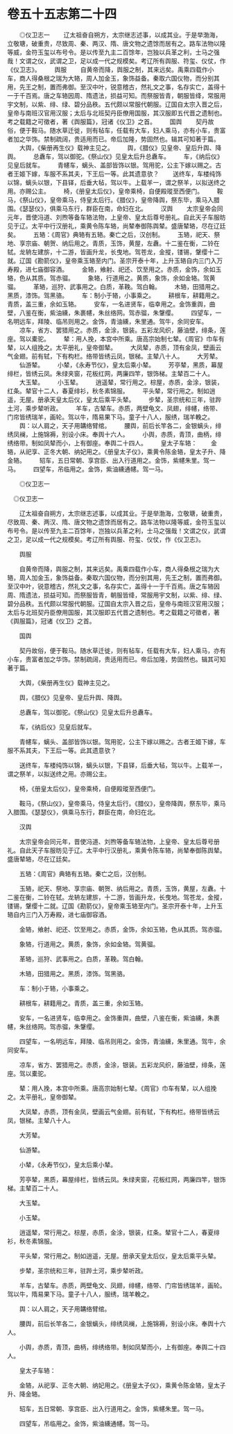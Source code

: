 # 卷五十五志第二十四

　　◎仪卫志一 　　辽太祖奋自朔方，太宗继志述事，以成其业。于是举渤海，立敬瑭，破重贵，尽致周、秦、两汉、隋、唐文物之遗馀而居有之。路车法物以隆等威，金符玉玺以布号令。是以传至九主二百馀年，岂独以兵革之利，士马之强哉！文谓之仪，武谓之卫，足以成一代之规模矣。考辽所有舆服、符玺、仪仗，作《仪卫志》。 　　舆服 　　自黄帝而降，舆服之制，其来远矣。禹乘四载作小车，商人得桑根之瑞为大辂，周人加金玉，象饰益备。秦取六国仪物，而分别其用，先王之制，置而弗御。至汉中叶，锐意稽古，然礼文之事，名存实亡，盖得十一于千百焉。唐之车辂因周、隋遗法，损益可知。而祭服皆青，朝服皆绛，常服用宇文制，以紫、绯、绿、碧分品秩。五代颇以常服代朝服。辽国自太宗入晋之后，皇帝与南班汉官用汉服；太后与北班契丹臣僚用国服，其汉服即五代晋之遗制也。考之载籍之可徵者，著《舆服篇》，冠诸《仪卫》之首。 　　国舆 　　契丹故俗，便于鞍马。随水草迁徙，则有毡车，任载有大车，妇人乘马，亦有小车，贵富者加之华饰。禁制疏阔，贵适用而已。帝后加隆，势固然也。辑其可知著于篇。 　　大舆，《柴册再生仪》载神主见之。 　　舆，《腊仪》见皇帝、皇后升舆、降舆。 　　总纛车，驾以御驼。《祭山仪》见皇太后升总纛车。 　　车，《纳后仪》见皇后就车。 　　青幰车，螭头、盖部皆饰以银。驾用驼，公主下嫁以赐之。古者王姬下嫁，车服不系其夫，下王后一等。此其遗意欤？ 　　送终车，车楼纯饰以锦，螭头以银，下县铎，后垂大毡，驾以牛。上载羊一，谓之祭羊，以拟送终之用。亦赐公主。 　　椅，《册皇太后仪》，皇帝乘椅，自便殿瑽至西便门。 　　鞍马，《祭山仪》，皇帝乘马，侍皇太后行。《腊仪》，皇帝降舆，祭东毕，乘马入腊围。《瑟瑟仪》，俱乘马东行，群臣在南，命妇在北。 　　汉舆 　　太宗皇帝会同元年，晋使冯道、刘煦等备车辂法物，上皇帝、皇太后尊号册礼。自此天子车服昉见于辽。太平中行汉册礼，乘黄令陈车辂，尚辇奉御陈舆辇。盛唐辇辂，尽在辽廷矣。 　　五辂：《周官》典辂有五辂。秦亡之后，汉创制。 　　玉辂，祀天、祭地、享宗庙、朝贺、纳后用之。青质，玉饰，黄屋，左纛。十二鉴在衡，二铃在轼。龙辀左建旂，十二游，皆画升龙，长曳地。驾苍龙，金摐，镂锡，鞶缨十二就。辽国《勘箭仪》，皇帝乘玉辂至内门。圣宗开泰十年，上升玉辂自内三门入万寿殿，进七庙御容酒。 　　金辂，飨射、祀还、饮至用之。赤质，金饰，余如玉辂，色从其质。驾赤骝。 　　象辂，行道用之。黄质，象饰，余如金辂。驾黄骝。 　　革辂，巡狩、武事用之。白质，革鞔。驾白翰。 　　木辂，田猎用之。黑质，漆饰。驾黑骆。 　　车：制小于辂，小事乘之。 　　耕根车，耕籍用之。青质，盖三重，余如玉辂。 　　安车，一名进贤车，临幸用之。金饰重舆，曲壁，八鉴在衡，紫油纁，朱裹幰，朱丝络网。驾赤骝，朱鞶缨。 　　四望车，一名明远车，拜陵、临吊则用之。金饰，青油纁，朱里通。驾牛，余同安车。 　　凉车，省方、罢猎用之。赤质，金涂，银装。五彩龙风织，藤油壁，绯条，莲座。驾以橐驼。 　　辇：用人挽，本宫中所乘。唐高宗始制七辇。《周官》巾车有辇，以人组挽之。太平册礼，皇帝御辇。 　　大凤辇，赤质，顶有金凤，壁画云气金翅。前有轼，下有构栏。络带皆绣云凤，银梯。主辇八十人。 　　大芳辇。 　　仙游辇。 　　小辇，《永寿节仪》，皇太后乘小辇。 　　芳亭辇，黑质，幕屋绯栏，皆绣云凤。朱绿夹窗，花板红网，两廉四竿，银饰梯。主辇百二十人。 　　大玉辇。 　　小玉辇。 　　逍遥辇，常行用之。棕屋，赤质，金涂，银装，红条。辇官十二人，春夏绯衫，秋冬素锦服。 　　平头辇，常行用之。制如逍遥，无屋。册承天皇太后仪，皇太后乘平头辇。 　　步辇，圣宗统和三年，驻跸土河，乘步辇听政。 　　羊车，古辇车。赤质，两壁龟文、凤翅，绯幰，络带、门帘皆绣瑞羊，画轮。驾以牛，隋易果下马。童子十八人，服绣，瑞羊輓之。 　　舆：以人肩之，天子用韝络臂绾。 　　腰舆，前后长竿各二，金银螭头，绯绣凤襕，上施锦褥，别设小床。奉舆十六人。 　　小舆，赤质，青顶，曲柄，绯绣络带。制如凤辇而小，上有御座。奉舆二十四人。 　　皇太子车辂： 　　金辂，从祀享、正冬大朝、纳妃用之。《册皇太子仪》，乘黄令陈金辂，皇太子升、降金辂。 　　轺车，五日常朝、享宫臣、出入行道用之。金饰，紫幰朱里。驾一马。 　　四望车，吊临用之。金饰，紫油纁通幰。驾一马。

　　◎仪卫志一

　◎仪卫志一

　　辽太祖奋自朔方，太宗继志述事，以成其业。于是举渤海，立敬瑭，破重贵，尽致周、秦、两汉、隋、唐文物之遗馀而居有之。路车法物以隆等威，金符玉玺以布号令。是以传至九主二百馀年，岂独以兵革之利，士马之强哉！文谓之仪，武谓之卫，足以成一代之规模矣。考辽所有舆服、符玺、仪仗，作《仪卫志》。

　　舆服

　　自黄帝而降，舆服之制，其来远矣。禹乘四载作小车，商人得桑根之瑞为大辂，周人加金玉，象饰益备。秦取六国仪物，而分别其用，先王之制，置而弗御。至汉中叶，锐意稽古，然礼文之事，名存实亡，盖得十一于千百焉。唐之车辂因周、隋遗法，损益可知。而祭服皆青，朝服皆绛，常服用宇文制，以紫、绯、绿、碧分品秩。五代颇以常服代朝服。辽国自太宗入晋之后，皇帝与南班汉官用汉服；太后与北班契丹臣僚用国服，其汉服即五代晋之遗制也。考之载籍之可徵者，著《舆服篇》，冠诸《仪卫》之首。

　　国舆

　　契丹故俗，便于鞍马。随水草迁徙，则有毡车，任载有大车，妇人乘马，亦有小车，贵富者加之华饰。禁制疏阔，贵适用而已。帝后加隆，势固然也。辑其可知著于篇。

　　大舆，《柴册再生仪》载神主见之。

　　舆，《腊仪》见皇帝、皇后升舆、降舆。

　　总纛车，驾以御驼。《祭山仪》见皇太后升总纛车。

　　车，《纳后仪》见皇后就车。

　　青幰车，螭头、盖部皆饰以银。驾用驼，公主下嫁以赐之。古者王姬下嫁，车服不系其夫，下王后一等。此其遗意欤？

　　送终车，车楼纯饰以锦，螭头以银，下县铎，后垂大毡，驾以牛。上载羊一，谓之祭羊，以拟送终之用。亦赐公主。

　　椅，《册皇太后仪》，皇帝乘椅，自便殿瑽至西便门。

　　鞍马，《祭山仪》，皇帝乘马，侍皇太后行。《腊仪》，皇帝降舆，祭东毕，乘马入腊围。《瑟瑟仪》，俱乘马东行，群臣在南，命妇在北。

　　汉舆

　　太宗皇帝会同元年，晋使冯道、刘煦等备车辂法物，上皇帝、皇太后尊号册礼。自此天子车服昉见于辽。太平中行汉册礼，乘黄令陈车辂，尚辇奉御陈舆辇。盛唐辇辂，尽在辽廷矣。

　　五辂：《周官》典辂有五辂。秦亡之后，汉创制。

　　玉辂，祀天、祭地、享宗庙、朝贺、纳后用之。青质，玉饰，黄屋，左纛。十二鉴在衡，二铃在轼。龙辀左建旂，十二游，皆画升龙，长曳地。驾苍龙，金摐，镂锡，鞶缨十二就。辽国《勘箭仪》，皇帝乘玉辂至内门。圣宗开泰十年，上升玉辂自内三门入万寿殿，进七庙御容酒。

　　金辂，飨射、祀还、饮至用之。赤质，金饰，余如玉辂，色从其质。驾赤骝。

　　象辂，行道用之。黄质，象饰，余如金辂。驾黄骝。

　　革辂，巡狩、武事用之。白质，革鞔。驾白翰。

　　木辂，田猎用之。黑质，漆饰。驾黑骆。

　　车：制小于辂，小事乘之。

　　耕根车，耕籍用之。青质，盖三重，余如玉辂。

　　安车，一名进贤车，临幸用之。金饰重舆，曲壁，八鉴在衡，紫油纁，朱裹幰，朱丝络网。驾赤骝，朱鞶缨。

　　四望车，一名明远车，拜陵、临吊则用之。金饰，青油纁，朱里通。驾牛，余同安车。

　　凉车，省方、罢猎用之。赤质，金涂，银装。五彩龙风织，藤油壁，绯条，莲座。驾以橐驼。

　　辇：用人挽，本宫中所乘。唐高宗始制七辇。《周官》巾车有辇，以人组挽之。太平册礼，皇帝御辇。

　　大凤辇，赤质，顶有金凤，壁画云气金翅。前有轼，下有构栏。络带皆绣云凤，银梯。主辇八十人。

　　大芳辇。

　　仙游辇。

　　小辇，《永寿节仪》，皇太后乘小辇。

　　芳亭辇，黑质，幕屋绯栏，皆绣云凤。朱绿夹窗，花板红网，两廉四竿，银饰梯。主辇百二十人。

　　大玉辇。

　　小玉辇。

　　逍遥辇，常行用之。棕屋，赤质，金涂，银装，红条。辇官十二人，春夏绯衫，秋冬素锦服。

　　平头辇，常行用之。制如逍遥，无屋。册承天皇太后仪，皇太后乘平头辇。

　　步辇，圣宗统和三年，驻跸土河，乘步辇听政。

　　羊车，古辇车。赤质，两壁龟文、凤翅，绯幰，络带、门帘皆绣瑞羊，画轮。驾以牛，隋易果下马。童子十八人，服绣，瑞羊輓之。

　　舆：以人肩之，天子用韝络臂绾。

　　腰舆，前后长竿各二，金银螭头，绯绣凤襕，上施锦褥，别设小床。奉舆十六人。

　　小舆，赤质，青顶，曲柄，绯绣络带。制如凤辇而小，上有御座。奉舆二十四人。

　　皇太子车辂：

　　金辂，从祀享、正冬大朝、纳妃用之。《册皇太子仪》，乘黄令陈金辂，皇太子升、降金辂。

　　轺车，五日常朝、享宫臣、出入行道用之。金饰，紫幰朱里。驾一马。

　　四望车，吊临用之。金饰，紫油纁通幰。驾一马。